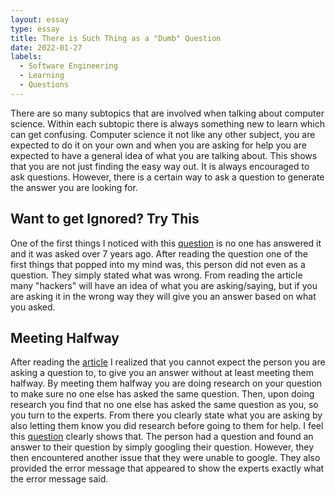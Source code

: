 ```yaml
---
layout: essay
type: essay
title: There is Such Thing as a "Dumb" Question
date: 2022-01-27
labels:
  - Software Engineering
  - Learning
  - Questions
---
```


There are so many subtopics that are involved when talking about computer science. Within each subtopic there is always something new to learn which can get confusing. Computer science it not like any other subject, you are expected to do it on your own and when you are asking for help you are expected to have a general idea of what you are talking about. This shows that you are not just finding the easy way out. It is always encouraged to ask questions. However, there is a certain way to ask a question to generate the answer you are looking for. 

## Want to get Ignored? Try This
One of the first things I noticed with this [question](https://stackoverflow.com/questions/27242746/successful-purchase-but-has-class-not-found-when-unmarshalling-com-google-and) is no one has answered it and it was asked over 7 years ago. After reading the question one of the first things that popped into my mind was, this person did not even as a question. They simply stated what was wrong. From reading the article many "hackers" will have an idea of what you are asking/saying, but if you are asking it in the wrong way they will give you an answer based on what you asked. 

## Meeting Halfway 
After reading the [article](http://www.catb.org/esr/faqs/smart-questions.html) I realized that you cannot expect the person you are asking a question to, to give you an answer without at least meeting them halfway. By meeting them halfway you are doing research on your question to make sure no one else has asked the same question. Then, upon doing research you find that no one else has asked the same question as you, so you turn to the experts. From there you clearly state what you are asking by also letting them know you did research before going to them for help. I feel this [question](https://stackoverflow.com/questions/1335851/what-does-use-strict-do-in-javascript-and-what-is-the-reasoning-behind-it) clearly shows that. The person had a question and found an answer to their question by simply googling their question. However, they then encountered another issue that they were unable to google. They also provided the error message that appeared to show the experts exactly what the error message said. 
